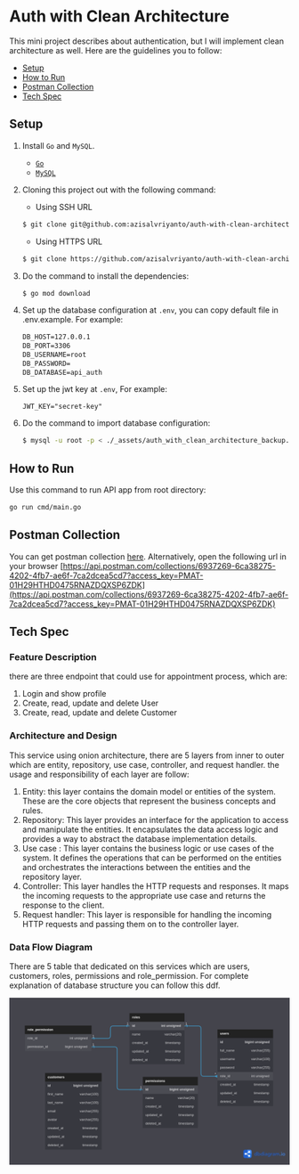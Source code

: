 # Auth with Clean Architecture
This mini project describes about authentication, but I will implement clean architecture as well. Here are the guidelines you to follow:
* [Setup](#scenario)
* [How to Run](#how-to-run)
* [Postman Collection](#postman-collection)
* [Tech Spec](#tech-spec)

## Setup
1. Install `Go` and `MySQL`.
    * [`Go`](https://go.dev/doc/install)
    * [`MySQL`](https://dev.mysql.com/doc/)
1. Cloning this project out with the following command:
    * Using SSH URL
    ```bash
    $ git clone git@github.com:azisalvriyanto/auth-with-clean-architecture.git
    ```
    * Using HTTPS URL
    ```bash
    $ git clone https://github.com/azisalvriyanto/auth-with-clean-architecture.git
    ```
1. Do the command to install the dependencies:
    ```bash
    $ go mod download
    ```
1. Set up the database configuration at `.env`, you can copy default file in .env.example. For example:
    ```text
    DB_HOST=127.0.0.1
    DB_PORT=3306
    DB_USERNAME=root
    DB_PASSWORD=
    DB_DATABASE=api_auth
    ```
1. Set up the jwt key at `.env`, For example:
    ```text
    JWT_KEY="secret-key"
    ```

1. Do the command to import database configuration:
    ```bash
    $ mysql -u root -p < ./_assets/auth_with_clean_architecture_backup.sql
    ```

## How to Run
Use this command to run API app from root directory:
```bash
go run cmd/main.go
```

## Postman Collection
You can get postman collection [here](https://api.postman.com/collections/6937269-6ca38275-4202-4fb7-ae6f-7ca2dcea5cd7?access_key=PMAT-01H29HTHD0475RNAZDQXSP6ZDK).
Alternatively, open the following url in your browser
[https://api.postman.com/collections/6937269-6ca38275-4202-4fb7-ae6f-7ca2dcea5cd7?access_key=PMAT-01H29HTHD0475RNAZDQXSP6ZDK](https://api.postman.com/collections/6937269-6ca38275-4202-4fb7-ae6f-7ca2dcea5cd7?access_key=PMAT-01H29HTHD0475RNAZDQXSP6ZDK)

## Tech Spec
### Feature Description
there are three endpoint that could use for appointment process, which are:
1. Login and show profile
1. Create, read, update and delete User
1. Create, read, update and delete Customer

### Architecture and Design
This service using onion architecture, there are 5 layers from inner to outer which are entity, repository, use case, controller, and request handler. the usage and responsibility of each layer are follow:
1. Entity: this layer contains the domain model or entities of the system. These are the core objects that represent the business concepts and rules.
1. Repository: This layer provides an interface for the application to access and manipulate the entities. It encapsulates the data access logic and provides a way to abstract the database implementation details.
1. Use case : This layer contains the business logic or use cases of the system. It defines the operations that can be performed on the entities and orchestrates the interactions between the entities and the repository layer.
1. Controller: This layer handles the HTTP requests and responses. It maps the incoming requests to the appropriate use case and returns the response to the client.
1. Request handler: This layer is responsible for handling the incoming HTTP requests and passing them on to the controller layer.

### Data Flow Diagram
There are 5 table that dedicated on this services which are users, customers, roles, permissions and role_permission. For complete explanation of database structure you can follow this ddf.

![data flow diagram](./_assets/database-design.png)
